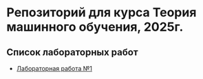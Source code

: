 # Репозиторий для курса Теория машинного обучения, 2025г.

## Список лабораторных работ
- [Лабораторная работа №1](https://github.com/FireSpirit171/TMO/tree/main/lab1)